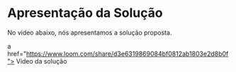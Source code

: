 # Apresentação da Solução

No video abaixo, nós apresentamos a solução proposta.

a href="https://www.loom.com/share/d3e6319869084bf0812ab1803e2d8b0f"> Video da solução</a>


